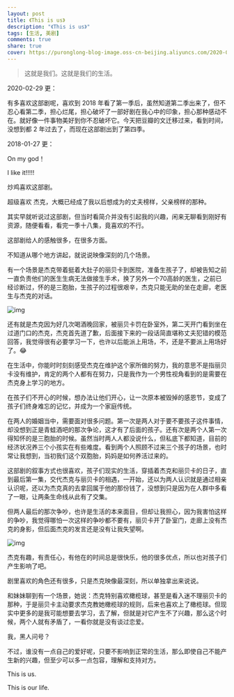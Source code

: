 ```yaml
---
layout: post
title: 《This is us》
description: "《This is us》"
tags: [生活, 美剧]
comments: true
share: true
cover: https://puronglong-blog-image.oss-cn-beijing.aliyuncs.com/2020-02-29-091345.jpg
---
```


> 这就是我们。这就是我们的生活。

<!-- more -->

2020-02-29 更：

有多喜欢这部剧呢，喜欢到 2018 年看了第一季后，虽然知道第二季出来了，但不忍心看第二季，担心烂尾，担心破坏了一部好剧在我心中的印象，担心那种感动不在。就好像一件事物美好到你不忍破坏它。今天把豆瓣的文迁移过来，看到时间，没想到都 2 年过去了，而现在这部剧出到了第四季。

2018-01-27 更：

On      my     god！

I like it!!!!!

炒鸡喜欢这部剧。

超级喜欢 杰克，大概已经成了我以后想成为的丈夫榜样，父亲榜样的那种。

其实早就听说过这部剧，但当时看简介并没有引起我的兴趣，闲来无聊看到刚好有资源，随便看看，看完一季十八集，竟喜欢的不行。

这部剧给人的感触很多，在很多方面。

不知道从哪个地方讲起，就说说映像深刻的几个场景。

有一个场景是杰克带着挺着大肚子的丽贝卡到医院，准备生孩子了，却被告知之前一直负责他们的医生生病无法做接生手术，换了另外一个70高龄的医生，之前已经诊断过，怀的是三胞胎，生孩子的过程很艰辛，杰克只能无助的坐在走廊，老医生与杰克的对话。

![img](https://puronglong-blog-image.oss-cn-beijing.aliyuncs.com/2020-02-29-091539.jpg)

还有就是杰克因为好几次喝酒晚回家，被丽贝卡罚在卧室外，第二天开门看到坐在过道门口的杰克，杰克首先道了歉，后面接下来的一段话简直堪称丈夫犯错的模范回答，我觉得很有必要学习一下，也许以后能派上用场，不，还是不要派上用场好了。😂

在生活中，你能时时刻刻感受杰克在维护这个家所做的努力，我的意思不是指丽贝卡没有维护，肯定的两个人都有在努力，只是我作为一个男性视角看到的是需要在杰克身上学习的地方。

在孩子们不开心的时候，想办法让他们开心，让一次原本被毁掉的感恩节，变成了孩子们终身难忘的记忆，并成为一个家庭传统。

在两人的婚姻当中，需要面对很多问题。第一次是两人对于要不要孩子这件事情，却没想到正是青蛙酒吧的那次争论，这才有了后面的孩子。还有次是两个人第一次得知怀的是三胞胎的时候。虽然当时两人人都没说什么，但私底下都知道，目前的经济状况养三个小孩实在有些难度。看到两个人照顾不过来三个孩子的场景，也时常让我想到，当初我们这个双胞胎，妈妈是如何养活过来的。

这部剧的叙事方式也很喜欢，孩子们现实的生活，穿插着杰克和丽贝卡的日子，直到最后第一集，交代杰克与丽贝卡的相遇，一开始，还以为两人认识就是通过相亲认识呢，还以为杰克真的去拿回属于他的那份钱了，没想到只是因为在人群中多看了一眼，让两条生命线从此有了交集。

但两人最后的那次争吵，也许是生活的本来面目，但却让我担心，因为我害怕这样的争吵，我觉得哪怕一次这样的争吵都不要有，丽贝卡开了卧室门，走廊上没有杰克的身影，但后面杰克的发言还是没有让我失望啊。

![img](https://puronglong-blog-image.oss-cn-beijing.aliyuncs.com/2020-02-29-122412.jpg)

杰克有趣，有责任心，有他在的时间总是很快乐，他的很多优点，所以也对孩子们产生影响了吧。

剧里喜欢的角色还有很多，只是杰克映像最深刻，所以单独拿出来说说。

和妹妹聊到有一个场景，她说：杰克特别喜欢橄榄球，甚至是看入迷不理丽贝卡的那种，于是丽贝卡主动要求杰克教她橄榄球的规则，后来也喜欢上了橄榄球。但现实中更多的是我可能想要去学习，去了解，但就是对它产生不了兴趣，那么这个时候，两个人就有矛盾了，一看你就是没有谈过恋爱。

我，黑人问号？

不过，谁没有一点自己的爱好呢，只要不影响到正常的生活，那么即使自己不能产生新的兴趣，但至少可以多一点包容，理解和支持对方。

This is us.

This is our life.

